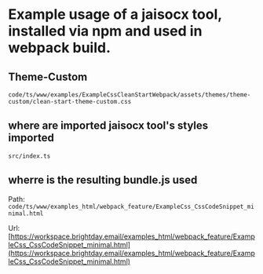 # Example usage of a jaisocx tool, installed via npm and used in webpack build.

## Theme-Custom

`code/ts/www/examples/ExampleCssCleanStartWebpack/assets/themes/theme-custom/clean-start-theme-custom.css`

## where are imported jaisocx tool's styles imported

`src/index.ts`

## wherre is the resulting bundle.js used

Path: `code/ts/www/examples_html/webpack_feature/ExampleCss_CssCodeSnippet_minimal.html`


Url: [https://workspace.brightday.email/examples_html/webpack_feature/ExampleCss_CssCodeSnippet_minimal.html](https://workspace.brightday.email/examples_html/webpack_feature/ExampleCss_CssCodeSnippet_minimal.html)



